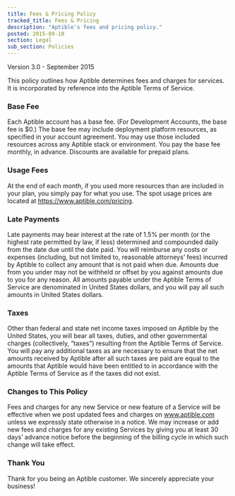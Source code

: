 ```yaml
---
title: Fees & Pricing Policy
tracked_title: Fees & Pricing
description: "Aptible's fees and pricing policy."
posted: 2015-09-10
section: Legal
sub_section: Policies
---
```


Version 3.0 - September 2015

This policy outlines how Aptible determines fees and charges for services. It is incorporated by reference into the Aptible Terms of Service.

### Base Fee
Each Aptible account has a base fee. (For Development Accounts, the base fee is $0.) The base fee may include deployment platform resources, as specified in your account agreement. You may use those included resources across any Aptible stack or environment. You pay the base fee monthly, in advance. Discounts are available for prepaid plans.

### Usage Fees
At the end of each month, if you used more resources than are included in your plan, you simply pay for what you use. The spot usage prices are located at https://www.aptible.com/pricing.

### Late Payments
Late payments may bear interest at the rate of 1.5% per month (or the highest rate permitted by law, if less) determined and compounded daily from the date due until the date paid. You will reimburse any costs or expenses (including, but not limited to, reasonable attorneys’ fees) incurred by Aptible to collect any amount that is not paid when due. Amounts due from you under may not be withheld or offset by you against amounts due to you for any reason. All amounts payable under the Aptible Terms of Service are denominated in United States dollars, and you will pay all such amounts in United States dollars.

### Taxes  
Other than federal and state net income taxes imposed on Aptible by the United States, you will bear all taxes, duties, and other governmental charges (collectively, “taxes”) resulting from the Aptible Terms of Service. You will pay any additional taxes as are necessary to ensure that the net amounts received by Aptible after all such taxes are paid are equal to the amounts that Aptible would have been entitled to in accordance with the Aptible Terms of Service as if the taxes did not exist.

### Changes to This Policy
Fees and charges for any new Service or new feature of a Service will be effective when we post updated fees and charges on www.aptible.com unless we expressly state otherwise in a notice. We may increase or add new fees and charges for any existing Services by giving you at least 30 days’ advance notice before the beginning of the billing cycle in which such change will take effect.

### Thank You  
Thank for you being an Aptible customer. We sincerely appreciate your business!
